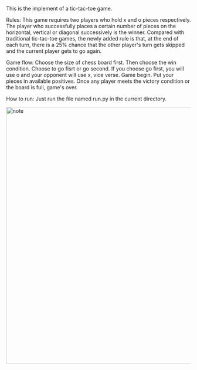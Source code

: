 This is the implement of a tic-tac-toe game.

Rules: 
This game requires two players who hold x and o pieces respectively. The player who successfully places a certain number of pieces on the horizontal, vertical or diagonal successively is the winner. Compared with traditional tic-tac-toe games, the newly added rule is that, at the end of each turn, there is a 25% chance that the other player's turn gets skipped and the current player gets to go again.

Game flow:
Choose the size of chess board first. 
Then choose the win condition. 
Choose to go fisrt or go second. If you choose go first, you will use o and your opponent will use x, vice verse. 
Game begin. Put your pieces in available positives.
Once any player meets the victory condition or the board is full, game's over.

How to run:
Just run the file named run.py in the current directory. 


<img src="https://github.com/JiaxinSong/tictactoe/tree/master/game_implement/img/show.jpg" width="700" alt="note"/>



